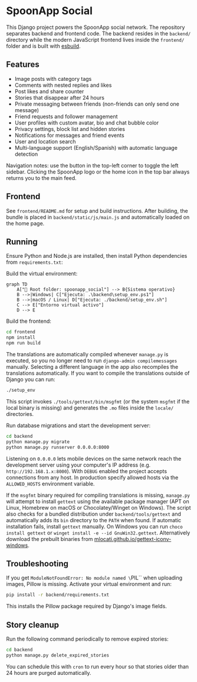 # SpoonApp Social

This Django project powers the SpoonApp social network. The repository separates
backend and frontend code. The backend resides in the `backend/` directory while
the modern JavaScript frontend lives inside the `frontend/` folder and is built
with [esbuild](https://esbuild.github.io/).

## Features
* Image posts with category tags
* Comments with nested replies and likes
* Post likes and share counter
* Stories that disappear after 24 hours
* Private messaging between friends (non-friends can only send one message)
* Friend requests and follower management
* User profiles with custom avatar, bio and chat bubble color
* Privacy settings, block list and hidden stories
* Notifications for messages and friend events
* User and location search
* Multi-language support (English/Spanish) with automatic language detection

Navigation notes: use the button in the top-left corner to toggle the left
sidebar. Clicking the SpoonApp logo or the home icon in the top bar always
returns you to the main feed.

## Frontend
See `frontend/README.md` for setup and build instructions. After building, the
bundle is placed in `backend/static/js/main.js` and automatically loaded on the home page.

## Running
Ensure Python and Node.js are installed, then install Python dependencies from
`requirements.txt`:

Build the virtual environment:

```mermaid
graph TD
    A["📂 Root folder: spoonapp_social"] --> B{Sistema operativo}
    B -->|Windows| C["Ejecuta: .\backend\setup_env.ps1"]
    B -->|macOS / Linux| D["Ejecuta: ./backend/setup_env.sh"]
    C --> E["Entorno virtual activo"]
    D --> E
```

Build the frontend:

```bash
cd frontend
npm install
npm run build
```

The translations are automatically compiled whenever `manage.py` is executed,
so you no longer need to run `django-admin compilemessages` manually. Selecting
a different language in the app also recompiles the translations automatically.
If you want to compile the translations outside of Django you can run:

```bash
./setup_env
```

This script invokes `./tools/gettext/bin/msgfmt` (or the system `msgfmt` if the
local binary is missing) and generates the `.mo` files inside the `locale/`
directories.

Run database migrations and start the development server:

```bash
cd backend
python manage.py migrate
python manage.py runserver 0.0.0.0:8000
```

Listening on `0.0.0.0` lets mobile devices on the same network reach the
development server using your computer's IP address (e.g.
`http://192.168.1.x:8000`). With `DEBUG` enabled the project accepts
connections from any host. In production specify allowed hosts via the
`ALLOWED_HOSTS` environment variable.

If the `msgfmt` binary required for compiling translations is missing, `manage.py`
will attempt to install `gettext` using the available package manager
(APT on Linux, Homebrew on macOS or Chocolatey/Winget on Windows). The script also
checks for a bundled distribution under `backend/tools/gettext` and automatically
adds its `bin` directory to the `PATH` when found. If automatic installation fails,
install `gettext` manually. On Windows you can run
`choco install gettext` or `winget install -e --id GnuWin32.gettext`. Alternatively
download the prebuilt binaries from
[mlocati.github.io/gettext-iconv-windows](https://mlocati.github.io/articles/gettext-iconv-windows.html).

## Troubleshooting
If you get `ModuleNotFoundError: No module named \`PIL\`` when uploading images, Pillow is missing. Activate your virtual environment and run:

```bash
pip install -r backend/requirements.txt
```

This installs the Pillow package required by Django's image fields.

## Story cleanup
Run the following command periodically to remove expired stories:

```bash
cd backend
python manage.py delete_expired_stories
```

You can schedule this with `cron` to run every hour so that stories
older than 24 hours are purged automatically.
